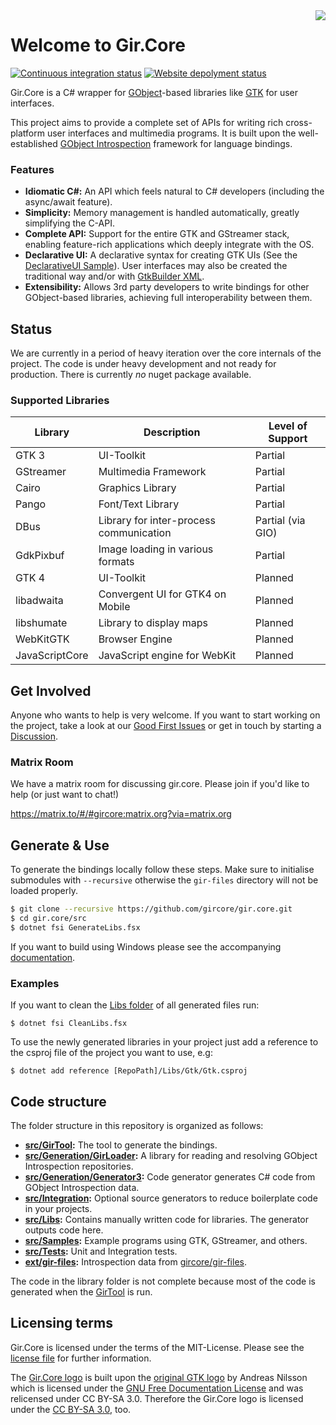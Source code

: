 <img src="https://raw.githubusercontent.com/gircore/gir.core/develop/img/logo.svg" align="right" />

# Welcome to Gir.Core

[![Continuous integration status](https://github.com/GirCore/gir.core/workflows/Continuous%20integration/badge.svg?branch=develop)](https://github.com/gircore/gir.core/actions)
[![Website depolyment status](https://github.com/GirCore/gircore.github.io/workflows/Deploy%20website/badge.svg?branch=develop)](https://github.com/gircore/gircore.github.io/actions)

Gir.Core is a C# wrapper for [GObject]-based libraries like [GTK] for user interfaces.

This project aims to provide a complete set of APIs for writing rich cross-platform user interfaces and multimedia programs. It is built upon the well-established [GObject Introspection][gi] framework for language bindings.

### Features
* **Idiomatic C#:** An API which feels natural to C# developers (including the async/await feature).
* **Simplicity:** Memory management is handled automatically, greatly simplifying the C-API.
* **Complete API:** Support for the entire GTK and GStreamer stack, enabling feature-rich applications which deeply integrate with the OS.
* **Declarative UI:** A declarative syntax for creating GTK UIs (See the [DeclarativeUI Sample][sample_gtk_declarative]). User interfaces may also be created the traditional way and/or with [GtkBuilder XML][GtkBuilder].
* **Extensibility:** Allows 3rd party developers to write bindings for other GObject-based libraries, achieving full interoperability between them.

## Status
We are currently in a period of heavy iteration over the core internals of the project. The code is under heavy development and not ready for production. There is currently _no_ nuget package available.

### Supported Libraries

| Library        | Description                             | Level of Support  |
|----------------|-----------------------------------------|-------------------|
| GTK 3          | UI-Toolkit                              | Partial           |
| GStreamer      | Multimedia Framework                    | Partial           |
| Cairo          | Graphics Library                        | Partial           |
| Pango          | Font/Text Library                       | Partial           |
| DBus           | Library for inter-process communication | Partial (via GIO) |
| GdkPixbuf      | Image loading in various formats        | Partial           |
| GTK 4          | UI-Toolkit                              | Planned           |
| libadwaita     | Convergent UI for GTK4 on Mobile        | Planned           |
| libshumate     | Library to display maps                 | Planned           |
| WebKitGTK      | Browser Engine                          | Planned           |
| JavaScriptCore | JavaScript engine for WebKit            | Planned           |


## Get Involved
Anyone who wants to help is very welcome. If you want to start working on the project, take a look at our [Good First Issues](https://github.com/gircore/gir.core/issues?q=is%3Aissue+is%3Aopen+label%3A%22good+first+issue%22) or get in touch by starting a [Discussion](https://github.com/gircore/gir.core/discussions).

### Matrix Room
We have a matrix room for discussing gir.core. Please join if you'd like to help (or just want to chat!)

https://matrix.to/#/#gircore:matrix.org?via=matrix.org

## Generate & Use
To generate the bindings locally follow these steps. Make sure to initialise submodules with `--recursive` otherwise the `gir-files` directory will not be loaded properly.

```sh
$ git clone --recursive https://github.com/gircore/gir.core.git
$ cd gir.core/src
$ dotnet fsi GenerateLibs.fsx
```
If you want to build using Windows please see the accompanying [documentation](docs/windows.md).

### Examples

If you want to clean the [Libs folder](src/Libs) of all generated files run:

    $ dotnet fsi CleanLibs.fsx

To use the newly generated libraries in your project just add a reference to the csproj file of the project you want to use, e.g:

    $ dotnet add reference [RepoPath]/Libs/Gtk/Gtk.csproj

## Code structure
The folder structure in this repository is organized as follows:
* **[src/GirTool](src/GirTool):** The tool to generate the bindings.
* **[src/Generation/GirLoader](src/Generation/GirLoader):** A library for reading and resolving GObject Introspection repositories.
* **[src/Generation/Generator3](src/Generation/Generator3):** Code generator generates C# code from GObject Introspection data.
* **[src/Integration](src/Integration):** Optional source generators to reduce boilerplate code in your projects.
* **[src/Libs](src/Libs):** Contains manually written code for libraries. The generator outputs code here.
* **[src/Samples](src/Samples):** Example programs using GTK, GStreamer, and others.
* **[src/Tests](src/Tests):** Unit and Integration tests.
* **[ext/gir-files](https://github.com/gircore/gir-files):** Introspection data from [gircore/gir-files](https://github.com/gircore/gir-files).

The code in the library folder is not complete because most of the code is generated when the [GirTool](src/GirTool) is run.

[gi]: https://gi.readthedocs.io/
[gstreamer]: https://gstreamer.freedesktop.org/
[GIO]: https://developer.gnome.org/gio/stable/
[GObject]: https://developer.gnome.org/gobject/stable/
[GTK]: https://gtk.org/
[libhandy]: https://source.puri.sm/Librem5/libhandy
[WebKitGTK]: https://webkitgtk.org/
[JavaScriptCore]: https://webkitgtk.org/reference/jsc-glib/stable/index.html
[dbus]: https://www.freedesktop.org/wiki/Software/dbus/
[libchamplain]: https://wiki.gnome.org/Projects/libchamplain
[GtkSharp]: https://github.com/GtkSharp/GtkSharp
[sample_gtk_declarative]: https://github.com/gircore/gir.core/blob/develop/Samples/Gtk3/DeclarativeUi/Program.cs
[GdkPixbuf]: https://gitlab.gnome.org/GNOME/gdk-pixbuf
[GtkBuilder]: https://developer.gnome.org/gtk3/stable/GtkBuilder.html

## Licensing terms
Gir.Core is licensed under the terms of the MIT-License. Please see the [license file](license.txt) for further information.

The [Gir.Core logo](img/logo.svg) is built upon the [original GTK logo](https://wiki.gnome.org/Projects/GTK/Logo) by Andreas Nilsson which is licensed under the [GNU Free Documentation License](https://www.gnu.org/licenses/fdl-1.3.txt) and was relicensed under CC BY-SA 3.0. Therefore the Gir.Core logo is licensed under the [CC BY-SA 3.0](https://creativecommons.org/licenses/by-sa/3.0/deed.en), too.

